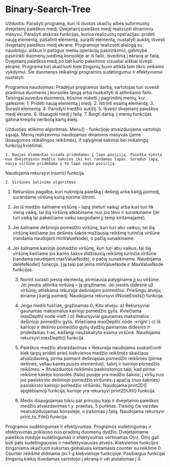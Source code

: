 # Binary-Search-Tree

Užduotis:
Parašyti programą, kuri iš duotos skaičių aibės suformuotų dvejetainį paieškos medį. Dvejetainį paieškos medį realizuoti dinaminiu masyvu. Parašyti atskiras funkcijas, kurios realizuotų operacijas: pridėti naują elementą, pašalinti elementą, surasti elementą, nustatyti aukštį, išvesti dvejetainį paieškos medį ekrane. Programoje realizuoti dialogą su naudotoju: aiškus ir patogus meniu operacijų pasirinkimui, galimybė pasirinkti duomenų įvedimą konsolėje ar iš failo, išvedimą į ekraną ar failą. Dvejetainį paieškos medį po bet kurio pakeitimo vizualiai aiškiai išvesti ekrane. Programa turi skaičiuoti kiek žingsnių buvo atlikta tam tikro veiksmo vykdymui. Šie duomenys reikalingi programos sudėtingumui ir efektyvumui nustatyti.

Programos naudojimas:
Pradėjus programos darbą, vartotojas turi suvesti pradinius duomenis į konsolės langą arba nuskaityti iš atitinkamo failo.
Teisingai suvedus duomenis, būsime nukelti į pagrindinį menių, kur galėsime:
    1. Pridėti naują elementą į medį.
    2. Ištrinti esamą elementą.
    3. Surasti elementą.
    4. Parodyti medžio aukštį.
    5. Išvesti dvejetainį paieškos medį ekrane.
    6. Išsaugoti medį į failą.
    7. Baigti darbą.
Į menių funkcijas galima kreiptis neribotą kartų kiekį.


Užduoties atlikimo algoritmas:
Menu() - funkcijoje atvaizduojama vartotojo sąsaja. Menių realizavimui naudojamas dinaminis masyvas (jame išsaugomos reikalingos reikšmės), if sąlyginiai sakiniai bei reikalingų funkcijų kvietimai.

    1. Naujas elementas visada pridedamas į lapo poziciją. Paieška vyksta nuo dvejetainio medžio šaknies iki kol randamas lapas. Suradus lapą, nauja viršūnė pridedama į to lapo vaiko poziciją.
Naudojama rekursyvi insert() funkcija.

    2. Viršūnės šalinimo algoritmas
1. Rekursijos  pagalba, kuri nukreipia paiešką į dešinįjį arba kairįjį pomedį, surandame viršūnę kurią norime ištrinti.
2. Jei iš medžio šaliname viršūnę – lapą (neturi vaikų) arba kuri turi tik vieną vaiką, tai šią viršūnę atkabiname nuo jos tėvo ir sunaikiname (jei turi vaiką tai pakeičiame vaiku saugodami jį temp kintamajame).
3. Jei šaliname dešiniojo pomedžio viršūnę, kuri turi abu vaikus, tai šią viršūnę keičiame jos dešinės šakos mažiausią reikšmę turinčia viršūne (randama naudojant minValueNode), o pačią sunaikiname.
4. Jei šaliname kairiojo pomedžio viršūnę, kuri turi abu vaikus, tai šią viršūnę keičiame jos kairės šakos didžiausią reikšmę turinčia viršūne (randama naudojant maxValueNode), o pačią sunaikiname.
Naudojama deleteNode() funkcija. Į ją taip pat įeina minValueNode ir MaxValueNode funkcijos.

    3. Norint surasti įvestą elementą, pirmiausia palyginame jį su viršūne. Jei įvestis atitinka viršūnę – ją grąžiname. Jei įvestis didesnė už viršūnę, atliekama rekursija dešiniajam pomedžiui. Priešingu atveju, einame į kairįjį pomedį.
Naudojama rekursyvi ifNodeExists() funkcija.

    4. Jeigu medis tuščias, grąžinamas 0;
Kitu atveju:
    a) Rekursyviai gaunamas maksimalus kairiojo pomedžio gylis.
Kviečiama maxDepth( node->left )
    b) Rekursyviai gaunamas maksimalus dešiniojo pomedžio gylis.
Kviečiama maxDepth( node ->right )
    c) Iš kairiojo ir dešinio pomedžio gylių dydžių paimamas didesnis ir pridedamas 1-as, kadangi neužskaityta esama viršūnė.
Naudojama rekursyvi maxDepth() funkcija.


    5. Paieškos medžio atvaizdavimas
• Rekursija naudojama suskaičiuoti kiek tarpų pridėti prieš kiekvienos medžio reikšmės skaičiaus atvaizdavimą, pirma paimant dešiniąsias pomedžio reikšmes (pirma  dešinės, veliau kairės pusės elementus), šaknį ir kairiojo pomedžio reikšmes.
• Atvaizduotos reikšmės paskirstomos taip, kad pirma reikšmė kairėje konsolės (failo) pusėje yra medžio šaknis; į viršų nuo jos pasiskirsto dešiniojo pomedžio viršūnės; į apačią (nuo šaknies) pasiskirsto kairiojo pomedžio viršūnės.
	Naudojama print2D() apglėbiamoji funkcija, kurioje yra rekursyvi print2DUtil() funkcija.

    6. Medis išsaugojamas tokiu pat principu kaip ir dvejetainio paieškos medžio atvaizdavimas t.y. praeitas, 5 punktas. Tiesiog čia vaizdas neatvaizduojamas konsolėje, o įrašomas į failą.
Naudojama rekursyvi print_to_File() funkcija.

Programos sudėtingumas ir efektyvumas:
Programos sudėtingumas ir efektyvumas priklauso nuo pradinių duomenų dydžio.
Dvejetainiame paieškos medyje sudėtingumas ir efektyvumas vertinamas O(n).  O(n) gali būti pats sudėtingiausias ir neefektyviausias atvejis.
Kiekvienos funkcijos žingsniams skaičiuoti sukurtas globalusis kintamasis counter su reikšme 0. Counter reikšmė didinama po 1-ą kiekvienoje funkcijoje.
Pasibaigus funkcijai žingsnių kiekis išvedamas vartotojui į ekraną ir vėl atstatomas į 0.
